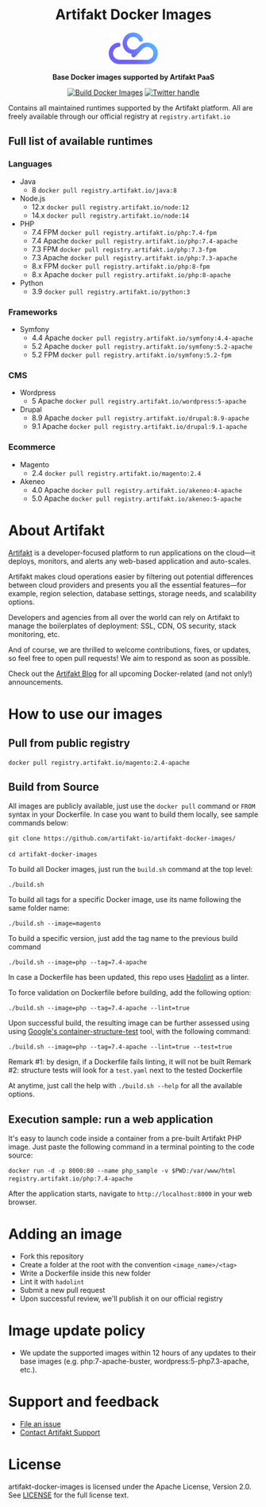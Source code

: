 
<div align="center">


<h1>Artifakt Docker Images</h1>
<img src="./.github/logo.png" alt="artifakt-logo" width="100"/>

**Base Docker images supported by Artifakt PaaS**


[![Build Docker Images](https://github.com/artifakt-io/artifakt-docker-images/actions/workflows/nightly.yml/badge.svg)][Build status]
[![Twitter handle][]][Twitter badge]

</div>

Contains all maintained runtimes supported by the Artifakt platform. All are freely available through our official registry at `registry.artifakt.io`

## Full list of available runtimes

### Languages
 - Java
   - 8 `docker pull registry.artifakt.io/java:8`
 - Node.js
   - 12.x `docker pull registry.artifakt.io/node:12`
   - 14.x `docker pull registry.artifakt.io/node:14`
 - PHP
   - 7.4 FPM `docker pull registry.artifakt.io/php:7.4-fpm`
   - 7.4 Apache `docker pull registry.artifakt.io/php:7.4-apache`
   - 7.3 FPM `docker pull registry.artifakt.io/php:7.3-fpm`
   - 7.3 Apache `docker pull registry.artifakt.io/php:7.3-apache`
   - 8.x FPM `docker pull registry.artifakt.io/php:8-fpm`
   - 8.x Apache `docker pull registry.artifakt.io/php:8-apache`
 - Python
   - 3.9 `docker pull registry.artifakt.io/python:3`

### Frameworks
 - Symfony
   - 4.4 Apache `docker pull registry.artifakt.io/symfony:4.4-apache`
   - 5.2 Apache `docker pull registry.artifakt.io/symfony:5.2-apache`
   - 5.2 FPM `docker pull registry.artifakt.io/symfony:5.2-fpm`

### CMS
 - Wordpress
   - 5 Apache `docker pull registry.artifakt.io/wordpress:5-apache`
 - Drupal
   - 8.9 Apache `docker pull registry.artifakt.io/drupal:8.9-apache`
   - 9.1 Apache `docker pull registry.artifakt.io/drupal:9.1-apache`

### Ecommerce
 - Magento
   - 2.4 `docker pull registry.artifakt.io/magento:2.4`
 - Akeneo
   - 4.0 Apache `docker pull registry.artifakt.io/akeneo:4-apache`
   - 5.0 Apache `docker pull registry.artifakt.io/akeneo:5-apache`

# About Artifakt

[Artifakt](https://artifakt.com/?utm_source=github) is a developer-focused platform to run applications on the cloud—it deploys, monitors, and alerts any web-based application and auto-scales.

Artifakt makes cloud operations easier by filtering out potential differences between cloud providers and presents you all the essential features—for example, region selection, database settings, storage needs, and scalability options. 

Developers and agencies from all over the world can rely on Artifakt to manage the boilerplates of deployment: SSL, CDN, OS security, stack monitoring, etc.

And of course, we are thrilled to welcome contributions, fixes, or updates, so feel free to open pull requests! We aim to respond as soon as possible.

Check out the [Artifakt Blog](https://www.artifakt.com/blog) for all upcoming Docker-related (and not only!) announcements. 

# How to use our images

## Pull from public registry

```
docker pull registry.artifakt.io/magento:2.4-apache
```

## Build from Source

All images are publicly available, just use the `docker pull` command or `FROM` syntax in your Dockerfile.
In case you want to build them locally, see sample commands below:

```
git clone https://github.com/artifakt-io/artifakt-docker-images/

cd artifakt-docker-images
```

To build all Docker images, just run the ```build.sh``` command at the top level:

```
./build.sh
```

To build all tags for a specific Docker image, use its name following the same folder name:

```
./build.sh --image=magento
```

To build a specific version, just add the tag name to the previous build command

```
./build.sh --image=php --tag=7.4-apache
```

In case a Dockerfile has been updated, this repo uses [Hadolint](https://github.com/hadolint/hadolint) as a linter.

To force validation on Dockerfile before building, add the following option:

```
./build.sh --image=php --tag=7.4-apache --lint=true
```

Upon successful build, the resulting image can be further assessed using using [Google's container-structure-test](https://github.com/GoogleContainerTools/container-structure-test) tool, with the following command:

```
./build.sh --image=php --tag=7.4-apache --lint=true --test=true
```

Remark #1: by design, if a Dockerfile fails linting, it will not be built
Remark #2: structure tests will look for a `test.yaml` next to the tested Dockerfile

At anytime, just call the help with `./build.sh --help` for all the available options.

## Execution sample: run a web application

It's easy to launch code inside a container from a pre-built Artifakt PHP image. Just paste the following command in a terminal pointing to the code source:

```console
docker run -d -p 8000:80 --name php_sample -v $PWD:/var/www/html registry.artifakt.io/php:7.4-apache
```

After the application starts, navigate to `http://localhost:8000` in your web browser.

# Adding an image

* Fork this repository
* Create a folder at the root with the convention `<image_name>/<tag>`
* Write a Dockerfile inside this new folder
* Lint it with `hadolint`
* Submit a new pull request
* Upon successful review, we'll publish it on our official registry

# Image update policy

* We update the supported images within 12 hours of any updates to their base images (e.g. php:7-apache-buster, wordpress:5-php7.3-apache, etc.).

# Support and feedback

* [File an issue](https://github.com/artifakt-io/artifakt-docker-images/issues/new/choose)
* [Contact Artifakt Support](https://support.artifakt.io/)

License
=========

artifakt-docker-images is licensed under the Apache License, Version 2.0. See
[LICENSE](https://github.com/artifakt-io/artifakt-docker-images/blob/main/LICENSE) for the full
license text.

[Build Status - Main]: https://github.com/artifakt-io/artifakt-docker-images/actions/workflows/nightly.yml/badge.svg?branch=main&event=push
[Build status]: https://github.com/artifakt-io/artifakt-docker-images/actions
[Twitter badge]: https://twitter.com/intent/follow?screen_name=artifakt_com
[Twitter handle]: https://img.shields.io/twitter/follow/artifakt_com.svg?style=social&label=Follow
